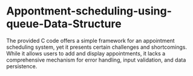 # Appontment-scheduling-using-queue-Data-Structure
The provided C code offers a simple framework for an appointment scheduling system, yet it presents certain challenges and shortcomings. While it allows users to add and display appointments, it lacks a comprehensive mechanism for error handling, input validation, and data persistence. 
